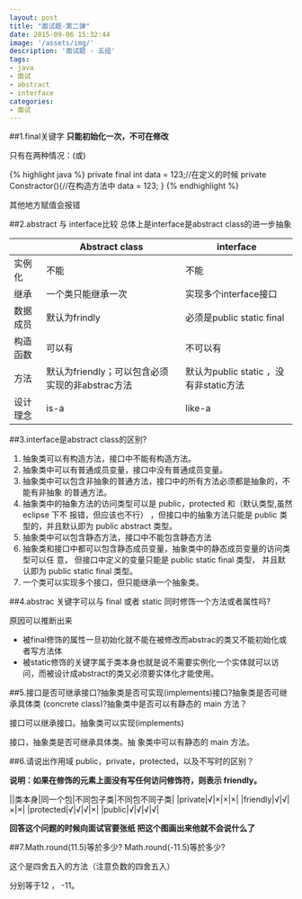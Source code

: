 ```yaml
---
layout: post
title: "面试题-第二弹"
date: 2015-09-06 15:32:44
image: '/assets/img/'
description: '面试题 - 五组'
tags:
- java
- 面试
- abstract
- interface 
categories:
- 面试
---
```

##1.final关键字
**只能初始化一次，不可在修改**

只有在两种情况：(或)

{% highlight java %}
private final int data = 123;//在定义的时候
private Constractor(){//在构造方法中
    data = 123;
}
{% endhighlight %}

其他地方赋值会报错

##2.abstract 与 interface比较
总体上是interface是abstract class的进一步抽象

| |Abstract class|interface|
|-|-|-|
|实例化|不能|不能|
|继承|一个类只能继承一次|实现多个interface接口|
|数据成员|默认为frindly|必须是public static final|
|构造函数|可以有|不可以有|
|方法|默认为friendly；可以包含必须实现的非abstrac方法|默认为public static ，没有非static方法|
|设计理念|is-a|like-a|



##3.interface是abstract class的区别?

1. 抽象类可以有构造方法，接口中不能有构造方法。
2. 抽象类中可以有普通成员变量，接口中没有普通成员变量。
3. 抽象类中可以包含非抽象的普通方法，接口中的所有方法必须都是抽象的，不能有非抽象 的普通方法。 
4. 抽象类中的抽象方法的访问类型可以是 public，protected 和（默认类型,虽然 eclipse 下不 报错，但应该也不行） ，但接口中的抽象方法只能是 public 类型的，并且默认即为 public abstract 类型。 
5. 抽象类中可以包含静态方法，接口中不能包含静态方法 
6. 抽象类和接口中都可以包含静态成员变量，抽象类中的静态成员变量的访问类型可以任 意， 但接口中定义的变量只能是 public static final 类型， 并且默认即为 public static final 类型。 
7. 一个类可以实现多个接口，但只能继承一个抽象类。



##4.abstrac 关键字可以与 final 或者 static 同时修饰一个方法或者属性吗?

原因可以推断出来

- 被final修饰的属性一旦初始化就不能在被修改而abstrac的类又不能初始化或者写方法体
- 被static修饰的关键字属于类本身也就是说不需要实例化一个实体就可以访问，而被设计成abstract的类又必须要实体化才能使用。

##5.接口是否可继承接口?抽象类是否可实现(implements)接口?抽象类是否可继承具体类 (concrete class)?抽象类中是否可以有静态的 main 方法？

接口可以继承接口。抽象类可以实现(implements)

接口，抽象类是否可继承具体类。抽 象类中可以有静态的 main 方法。 

##6.请说出作用域 public，private，protected，以及不写时的区别？

**说明：如果在修饰的元素上面没有写任何访问修饰符，则表示 friendly。**

||类本身|同一个包|不同包子类|不同包不同子类|
|private|√|×|×|×|
|friendly|√|√|×|×|
|protected|√|√|√|×|
|public|√|√|√|√|

**回答这个问题的时候向面试官要张纸 把这个图画出来他就不会说什么了**

##7.Math.round(11.5)等於多少? Math.round(-11.5)等於多少? 

这个是四舍五入的方法（注意负数的四舍五入）

分别等于12  ，  -11。
